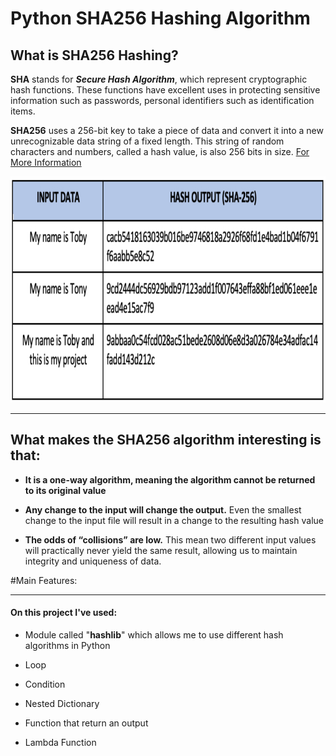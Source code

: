 # **Python SHA256 Hashing Algorithm**
##  What is **SHA256** Hashing?
**SHA** stands for ***Secure Hash Algorithm***, which represent cryptographic hash functions. These functions have excellent uses in protecting sensitive information such as passwords, personal identifiers such as identification items.

**SHA256** uses a 256-bit key to take a piece of data and convert it into a new unrecognizable data string of a fixed length. This string of random characters and numbers, called a hash value, is also 256 bits in size.
[For More Information](https://en.wikipedia.org/wiki/SHA-2)

<img src="sha256.jpeg" width="944" height="362" />

---

## What makes the SHA256 algorithm interesting is that:

- **It is a one-way algorithm, meaning the algorithm cannot be returned to its original value**


- **Any change to the input will change the output.** Even the smallest change to the input file will result in a change to the resulting hash value


- **The odds of “collisions” are low.** This mean two different input values will practically never yield the same result, allowing us to maintain integrity and uniqueness of data.

#Main Features:

---

#### **On this project I've used:**

- Module called "**hashlib**" which allows me to  use different hash algorithms in Python


- Loop

 
- Condition


- Nested Dictionary


- Function that return an output


- Lambda Function
